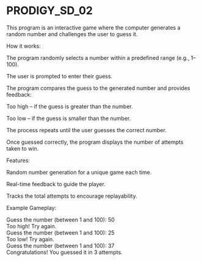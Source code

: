 # PRODIGY_SD_02
This program is an interactive game where the computer generates a random number and challenges the user to guess it.

How it works:

The program randomly selects a number within a predefined range (e.g., 1–100).

The user is prompted to enter their guess.

The program compares the guess to the generated number and provides feedback:

Too high – if the guess is greater than the number.

Too low – if the guess is smaller than the number.

The process repeats until the user guesses the correct number.

Once guessed correctly, the program displays the number of attempts taken to win.

Features:

Random number generation for a unique game each time.

Real-time feedback to guide the player.

Tracks the total attempts to encourage replayability.

Example Gameplay:

Guess the number (between 1 and 100): 50  
Too high! Try again.  
Guess the number (between 1 and 100): 25  
Too low! Try again.  
Guess the number (between 1 and 100): 37  
Congratulations! You guessed it in 3 attempts.

